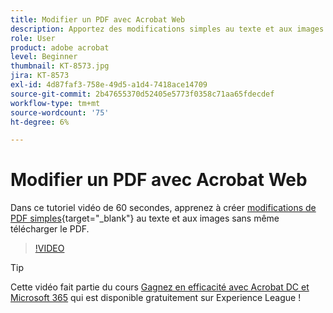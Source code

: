 ```yaml
---
title: Modifier un PDF avec Acrobat Web
description: Apportez des modifications simples au texte et aux images sans même télécharger le PDF
role: User
product: adobe acrobat
level: Beginner
thumbnail: KT-8573.jpg
jira: KT-8573
exl-id: 4d87faf3-758e-49d5-a1d4-7418ace14709
source-git-commit: 2b47655370d52405e5773f0358c71aa65fdecdef
workflow-type: tm+mt
source-wordcount: '75'
ht-degree: 6%

---
```


# Modifier un PDF avec Acrobat Web

Dans ce tutoriel vidéo de 60 secondes, apprenez à créer [modifications de PDF simples](https://www.adobe.com/fr/acrobat/online/pdf-editor.html){target="_blank"} au texte et aux images sans même télécharger le PDF.

>[!VIDEO](https://video.tv.adobe.com/v/336362?quality=12&learn=on&hidetitle=true)

>[!TIP]
>
>Cette vidéo fait partie du cours [Gagnez en efficacité avec Acrobat DC et Microsoft 365](https://experienceleague.adobe.com/?recommended=Acrobat-U-1-2021.microsoft365) qui est disponible gratuitement sur Experience League !
